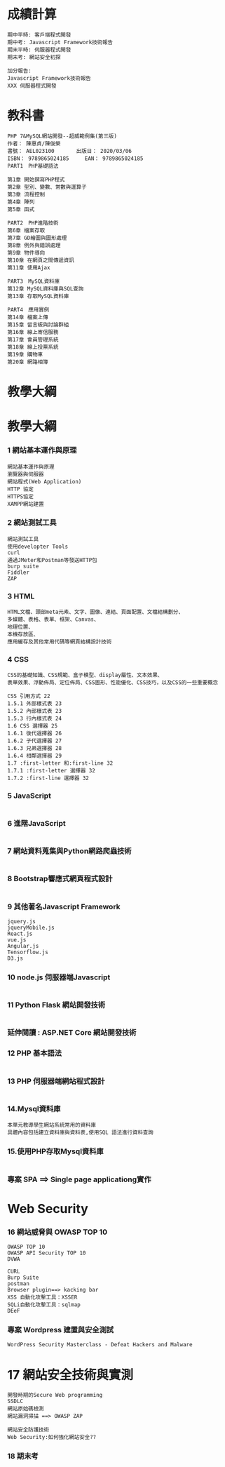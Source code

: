 # 成績計算
```
期中平時: 客戶端程式開發
期中考: Javascript Framework技術報告
期末平時: 伺服器程式開發
期末考: 網站安全初探

加分報告: 
Javascript Framework技術報告
XXX 伺服器程式開發
```

# 教科書
```
PHP 7&MySQL網站開發--超威範例集(第三版) 
作者： 陳惠貞/陳俊榮	
書號： AEL023100	    出版日： 2020/03/06
ISBN： 9789865024185	    EAN： 9789865024185
PART1　PHP基礎語法

第1章 開始撰寫PHP程式
第2章 型別、變數、常數與運算子
第3章 流程控制
第4章 陣列
第5章 函式

PART2　PHP進階技術
第6章 檔案存取
第7章 GD繪圖與圖形處理
第8章 例外與錯誤處理
第9章 物件導向
第10章 在網頁之間傳遞資訊
第11章 使用Ajax

PART3　MySQL資料庫
第12章 MySQL資料庫與SQL查詢
第13章 存取MySQL資料庫

PART4　應用實例
第14章 檔案上傳
第15章 留言板與討論群組
第16章 線上寄信服務
第17章 會員管理系統
第18章 線上投票系統
第19章 購物車
第20章 網路相簿
```

# 教學大綱

# 教學大綱
###  1 網站基本運作與原理
```
網站基本運作與原理
瀏覽器與伺服器
網站程式(Web Application)
HTTP 協定
HTTPS協定
XAMPP網站建置
```
### 2 網站測試工具
```
網站測試工具
使用developter Tools
curl
通過JMeter和Postman等發送HTTP包
burp suite
Fiddler
ZAP
```
### 3 HTML
```
HTML文檔、頭部meta元素、文字、圖像、連結、頁面配置、文檔結構劃分、
多媒體、表格、表單、框架、Canvas、
地理位置、
本機存放區、
應用緩存及其他常用代碼等網頁結構設計技術
```
### 4 CSS 
```
CSS的基礎知識、CSS規範、盒子模型、display屬性、文本效果、
表單效果、浮動佈局、定位佈局、CSS圖形、性能優化、CSS技巧，以及CSS的一些重要概念

CSS 引用方式 22
1.5.1 外部樣式表 23
1.5.2 內部樣式表 23
1.5.3 行內樣式表 24
1.6 CSS 選擇器 25
1.6.1 後代選擇器 26
1.6.2 子代選擇器 27
1.6.3 兄弟選擇器 28
1.6.4 相鄰選擇器 29
1.7 :first-letter 和:first-line 32
1.7.1 :first-letter 選擇器 32
1.7.2 :first-line 選擇器 32
```

### 5 JavaScript
```

```
### 6 進階JavaScript
```

```
### 7 網站資料蒐集與Python網路爬蟲技術
```

```
### 8 Bootstrap響應式網頁程式設計
```

```
### 9 其他著名Javascript Framework
```
jquery.js
jqueryMobile.js
React.js
vue.js
Angular.js
Tensorflow.js
D3.js
```

### 10 node.js 伺服器端Javascript
```

```
### 11 Python Flask 網站開發技術
```

```

### 延伸閱讀 : ASP.NET Core 網站開發技術


### 12 PHP 基本語法
```

```
### 13 PHP 伺服器端網站程式設計
```

```

### 14.Mysql資料庫
```
本單元教導學生網站系統常用的資料庫
具體內容包括建立資料庫與資料表,使用SQL 語法進行資料查詢
```

### 15.使用PHP存取Mysql資料庫
```

```
### 專案 SPA ==> Single page applicationg實作

# Web Security

### 16 網站威脅與 OWASP TOP 10
```
OWASP TOP 10
OWASP API Security TOP 10
DVWA
```

```
CURL
Burp Suite
postman
Browser plugin==> kacking bar
XSS 自動化攻擊工具：XSSER
SQLi自動化攻擊工具：sqlmap
DEeF
```
### 專案 Wordpress 建置與安全測試
```
WordPress Security Masterclass - Defeat Hackers and Malware
```

# 17 網站安全技術與實測
```
開發時期的Secure Web programming
SSDLC
網站原始碼檢測
網站漏洞掃描 ==> OWASP ZAP 
```
```
網站安全防護技術
Web Security:如何強化網站安全??
```

### 18 期末考


